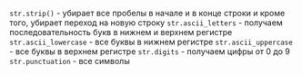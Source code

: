 `str.strip()` - убирает все пробелы в начале и в конце строки и кроме того, убирает переход на новую строку
`str.ascii_letters` - получаем последовательность букв в нижнем и верхнем регистре
`str.ascii_lowercase` - все буквы в нижнем регистре
`str.ascii_uppercase` - все буквы в верхнем регистре
`str.digits` - получаем цифры от 0 до 9
`str.punctuation` - все символы
